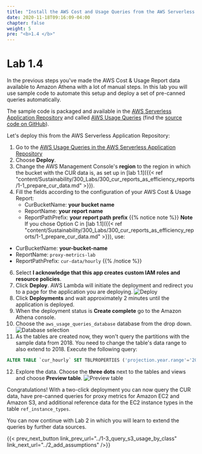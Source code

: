 ```yaml
---
title: "Install the AWS Cost and Usage Queries from the AWS Serverless Application Repository"
date: 2020-11-18T09:16:09-04:00
chapter: false
weight: 5
pre: "<b>1.4 </b>"
---
```


# Lab 1.4

In the previous steps you've made the AWS Cost & Usage Report data available to Amazon Athena with a lot of manual steps.
In this lab you will use sample code to automate this setup and deploy a set of pre-canned queries automatically.

The sample code is packaged and available in the [AWS Serverless Application Repository](https://aws.amazon.com/serverless/serverlessrepo/) and called [AWS Usage Queries](https://serverlessrepo.aws.amazon.com/applications/arn:aws:serverlessrepo:us-east-1:387304072572:applications~aws-usage-queries) (find the [source code on GitHub](https://github.com/aws-samples/aws-usage-queries)).

Let's deploy this from the AWS Serverless Application Repository:

1. Go to the [AWS Usage Queries in the AWS Serverless Application Repository](https://serverlessrepo.aws.amazon.com/applications/arn:aws:serverlessrepo:us-east-1:387304072572:applications~aws-usage-queries)
2. Choose **Deploy**.
3. Change the AWS Management Console's **region** to the region in which the bucket with the CUR data is, as set up in [lab 1.1]({{< ref "content/Sustainability/300_Labs/300_cur_reports_as_efficiency_reports/1-1_prepare_cur_data.md" >}}).
4. Fill the fields according to the configuration of your AWS Cost & Usage Report:
    * CurBucketName: **your bucket name**
    * ReportName: **your report name**
    * ReportPathPrefix: **your report path prefix**
{{% notice note %}}
**Note** If you chose Option C in [lab 1.1]({{< ref "content/Sustainability/300_Labs/300_cur_reports_as_efficiency_reports/1-1_prepare_cur_data.md" >}}), use:
  * CurBucketName: **your-bucket-name**
  * ReportName: `proxy-metrics-lab`
  * ReportPathPrefix: `cur-data/hourly`
{{% /notice %}}
6. Select **I acknowledge that this app creates custom IAM roles and resource policies**.
7. Click **Deploy**. AWS Lambda will initiate the deployment and redirect you to a page for the application you are deploying.
![Deploy](/Sustainability/300_cur_reports_as_efficiency_reports/lab1-4/images/deploy-sar.png)
8. Click **Deployments** and wait approximately 2 minutes until the application is deployed.
9. When the deployment status is **Create complete** go to the Amazon Athena console.
10. Choose the `aws_usage_queries_database` database from the drop down.
![Database selection](/Sustainability/300_cur_reports_as_efficiency_reports/lab1-4/images/database-selection.png)
11. As the tables are created now, they won't query the partitions with the sample data from 2018. You need to change the table's data range to also extend to 2018. Execute the following query:
```sql
ALTER TABLE `cur_hourly` SET TBLPROPERTIES ('projection.year.range'='2018,2022')
```
12. Explore the data. Choose the **three dots** next to the tables and views and choose **Preview table**.
![Preview table](/Sustainability/300_cur_reports_as_efficiency_reports/lab1-4/images/explore-data.png)

Congratulations! With a two-click deployment you can now query the CUR data, have pre-canned queries for proxy metrics for Amazon EC2 and Amazon S3, and additional reference data for the EC2 instance types in the table `ref_instance_types`.

You can now continue with Lab 2 in which you will learn to extend the queries by further data sources.

{{< prev_next_button link_prev_url="../1-3_query_s3_usage_by_class" link_next_url="../2_add_assumptions" />}}
